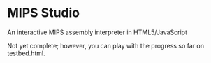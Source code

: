 MIPS Studio
==========

An interactive MIPS assembly interpreter in HTML5/JavaScript

Not yet complete; however, you can play with the progress so far on testbed.html.
